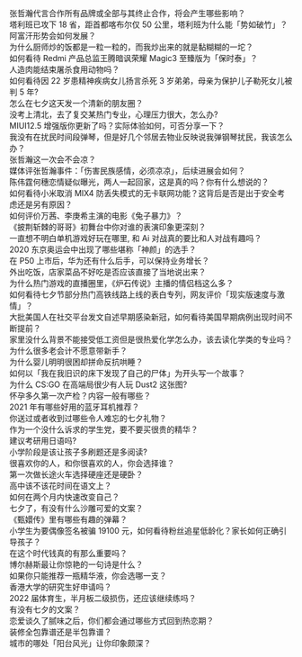张哲瀚代言合作所有品牌或全部与其终止合作，将会产生哪些影响？  
塔利班已攻下 18 省，距首都喀布尔仅 50 公里，塔利班为什么能「势如破竹」？阿富汗形势会如何发展？  
为什么厨师炒的饭都是一粒一粒的，而我炒出来的就是黏糊糊的一坨？  
如何看待 Redmi 产品总监王腾暗讽荣耀 Magic3 至臻版为「保时泰」？  
人造肉能结束屠杀食用动物吗？  
如何看待因 22 岁患精神疾病女儿扬言杀死 3 岁弟弟，母亲为保护儿子勒死女儿被判 5 年?  
怎么在七夕这天发一个清新的朋友圈？  
没考上清北，去了复交某热门专业，心理压力很大，怎么办?  
MIUI12.5 增强版你更新了吗？实际体验如何，可否分享一下？  
我没有在扰民时间段弹琴，但是好几个邻居去物业反映说我弹钢琴扰民，我该怎么办？  
张哲瀚这一次会不会凉？  
媒体评张哲瀚事件：「伤害民族感情，必须凉凉」，后续进展会如何？  
陈伟霆何穗恋情疑似曝光，两人一起回家，这是真的吗？你有什么想说的？  
如何看待小米取消 MIX4 防丢失模式的无卡联网功能？这背后是否是出于安全考虑还是另有原因？  
如何评价万茜、李庚希主演的电影《兔子暴力》？  
《披荆斩棘的哥哥》初舞台中你对谁的表演印象更深刻？  
一直想不明白单机游戏好玩在哪里, 和 Ai 对战真的要比和人对战有趣吗？  
2020 东京奥运会中出现了哪些堪称「神颜」的选手？  
在 P50 上市后，华为还有什么后手，可以保持业务增长？  
外出吃饭，店家菜品不好吃是否应该直接了当地说出来？  
为什么热门游戏的直播圈里，《炉石传说》主播的情侣档这么多？  
如何看待七夕节部分热门高铁线路上线的表白专列，网友评价「现实版速度与激情」？  
大批美国人在社交平台发文自述早期感染新冠，如何看待美国早期病例出现时间不断提前？  
家里没什么背景不能接受低工资但是很热爱化学怎么办，该去读化学类的专业吗？  
为什么很多老会计不愿意带新手？  
为什么婴儿明明很困却拼命反抗哄睡？  
如何以「我在我旧识的床下发现了自己的尸体」为开头写一个故事？  
为什么 CS:GO 在高端局很少有人玩 Dust2 这张图?  
怀孕多久第一次产检？内容一般有哪些？  
2021 年有哪些好用的蓝牙耳机推荐？  
你送过或者收到过哪些令人难忘的七夕礼物？  
作为一个没什么诉求的学生党，要不要买很贵的精华？  
建议考研用日语吗?  
小学阶段是该让孩子多刷题还是多阅读?  
很喜欢你的人，和你很喜欢的人，你会选择谁？  
第一次做长途火车选择硬座还是硬卧？  
高中该不该花时间在语文上？  
如何在两个月内快速改变自己？  
七夕了，有没有什么沙雕可爱的文案？  
《甄嬛传》里有哪些有趣的弹幕？  
小学生为要偶像签名被骗 19100 元，如何看待粉丝追星低龄化？家长如何正确引导孩子？  
在这个时代钱真的有那么重要吗？  
博尔赫斯最让你惊艳的一句诗是什么？  
如果你只能推荐一瓶精华液，你会选哪一支？  
香港大学的研究生好申请吗？  
2022 届体育生，半月板二级损伤，还应该继续练吗？  
有没有七夕的文案？  
恋爱谈久了腻味之后，你们都会通过哪些方式回到热恋期？  
装修全包靠谱还是半包靠谱？  
城市的哪处「阳台风光」让你印象颇深？  
